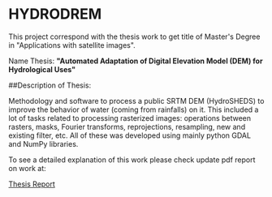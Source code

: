 # HYDRODREM

This project correspond with the thesis work to get title of Master's 
Degree in "Applications with satellite images".

Name Thesis: **"Automated Adaptation of Digital Elevation Model (DEM) for 
Hydrological Uses"**

##Description of Thesis: 

Methodology and software to process a public SRTM DEM (HydroSHEDS) to 
improve the behavior of water (coming from rainfalls) on it. This included a
lot of tasks related to processing rasterized images: operations between 
rasters, masks, Fourier transforms, reprojections, resampling, new and existing 
filter, etc. All of these was developed using mainly python GDAL and NumPy libraries. 


To see a detailed explanation of this work please check update pdf report on
 work at:

[Thesis Report](https://github.com/CGuerreroCordova/DEMProcPy/blob/master/doc/Latex/template_tesis_mearte.pdf)




